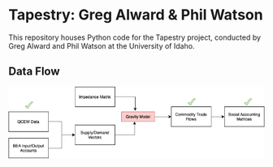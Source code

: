 # Tapestry: Greg Alward & Phil Watson

This repository houses Python code for the Tapestry project, conducted by Greg Alward and Phil Watson at the University of Idaho.

## Data Flow

![diagram](TapestryDiagram.drawio.png)
